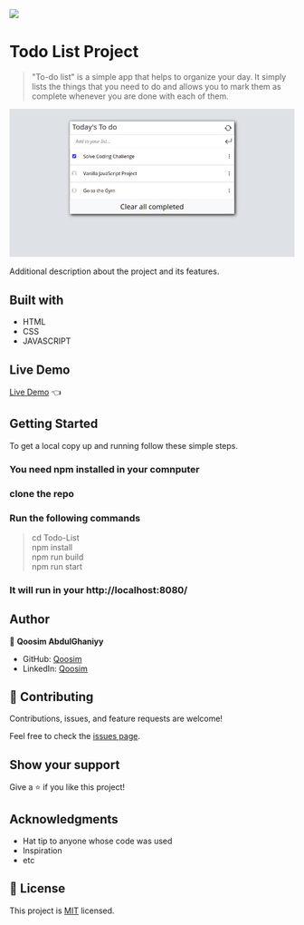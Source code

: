 ![](https://img.shields.io/badge/Microverse-blueviolet)

# Todo List Project

> "To-do list" is a simple app that helps to organize your day. It simply lists the things that you need to do and allows you to mark them as complete whenever you are done with each of them.

![screenshot](./src/images/todo_final.jpeg)


Additional description about the project and its features.


## Built with

- HTML
- CSS
- JAVASCRIPT

## Live Demo
[Live Demo](https://raw.githack.com/Qoosim/Todo-List/add_remove/src/index.html) :point_left:

## Getting Started

To get a local copy up and running follow these simple steps.

### You need npm installed in your comnputer

### clone the repo

### Run the following commands

> cd Todo-List <br>
  npm install <br>
  npm run build <br>
  npm run start

### It will run in your http://localhost:8080/

## Author

👤 **Qoosim AbdulGhaniyy**

- GitHub: [Qoosim](https://github.com/Qoosim)
- LinkedIn: [Qoosim](https://www.linkedin.com/in/qoosim)

## 🤝 Contributing

Contributions, issues, and feature requests are welcome!

Feel free to check the [issues page](../../issues/).

## Show your support

Give a ⭐️ if you like this project!

## Acknowledgments

- Hat tip to anyone whose code was used
- Inspiration
- etc

## 📝 License

This project is [MIT](./MIT.md) licensed.
